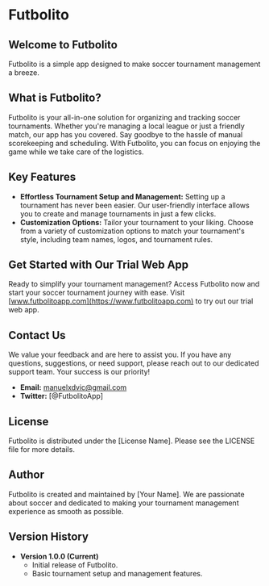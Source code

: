# Futbolito

## Welcome to Futbolito
Futbolito is a simple app designed to make soccer tournament management a breeze.

## What is Futbolito?
Futbolito is your all-in-one solution for organizing and tracking soccer tournaments. Whether you're managing a local league or just a friendly match, our app has you covered. Say goodbye to the hassle of manual scorekeeping and scheduling. With Futbolito, you can focus on enjoying the game while we take care of the logistics.

## Key Features
- **Effortless Tournament Setup and Management:** Setting up a tournament has never been easier. Our user-friendly interface allows you to create and manage tournaments in just a few clicks.
- **Customization Options:** Tailor your tournament to your liking. Choose from a variety of customization options to match your tournament's style, including team names, logos, and tournament rules.

## Get Started with Our Trial Web App
Ready to simplify your tournament management? Access Futbolito now and start your soccer tournament journey with ease. Visit [www.futbolitoapp.com](https://www.futbolitoapp.com) to try out our trial web app.

## Contact Us
We value your feedback and are here to assist you. If you have any questions, suggestions, or need support, please reach out to our dedicated support team. Your success is our priority!

- **Email:** manuelxdvic@gmail.com
- **Twitter:** [@FutbolitoApp]

## License
Futbolito is distributed under the [License Name]. Please see the LICENSE file for more details.

## Author
Futbolito is created and maintained by [Your Name]. We are passionate about soccer and dedicated to making your tournament management experience as smooth as possible.

## Version History
- **Version 1.0.0 (Current)**
  - Initial release of Futbolito.
  - Basic tournament setup and management features.

